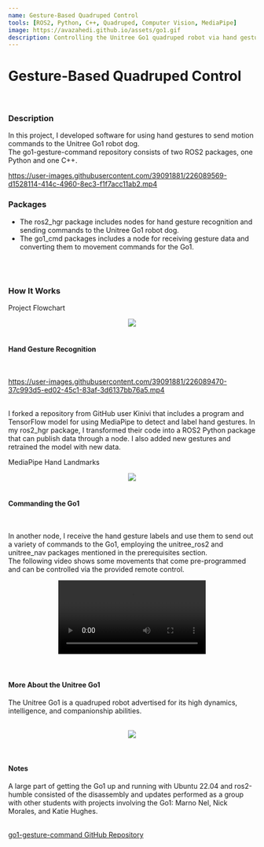 ```yaml
---
name: Gesture-Based Quadruped Control
tools: [ROS2, Python, C++, Quadruped, Computer Vision, MediaPipe]
image: https://avazahedi.github.io/assets/go1.gif
description: Controlling the Unitree Go1 quadruped robot via hand gestures.
---
```


# Gesture-Based Quadruped Control
<br>

### **Description**
In this project, I developed software for using hand gestures to send motion commands to the Unitree Go1 robot dog.  
The go1-gesture-command repository consists of two ROS2 packages, one Python and one C++. 

https://user-images.githubusercontent.com/39091881/226089569-d1528114-414c-4960-8ec3-f1f7acc11ab2.mp4


### **Packages**
* The ros2_hgr package includes nodes for hand gesture recognition and sending commands to the Unitree Go1 robot dog.
* The go1_cmd packages includes a node for receiving gesture data and converting them to movement commands for the Go1.

<br>
<br>

### **How It Works**

Project Flowchart
<br>
<center><img src="{{ site.url }}{{ site.baseurl }}/assets/go1_flowchart.jpg"/></center>
<br>



#### Hand Gesture Recognition
<br>

https://user-images.githubusercontent.com/39091881/226089470-37c993d5-ed02-45c1-83af-3d6137bb76a5.mp4

<br>
I forked a repository from GitHub user Kinivi that includes a program and TensorFlow model for using MediaPipe to detect and label hand gestures. In my ros2_hgr package, I transformed their code into a ROS2 Python package that can publish data through a node. I also added new gestures and retrained the model with new data.
<br>

MediaPipe Hand Landmarks
<br>
<center><img src="{{ site.url }}{{ site.baseurl }}/assets/hand_landmarks.png"/></center>
<br>

#### Commanding the Go1
<br>

In another node, I receive the hand gesture labels and use them to send out a variety of commands to the Go1, employing the unitree_ros2 and unitree_nav packages mentioned in the prerequisites section.  
The following video shows some movements that come pre-programmed and can be controlled via the provided remote control.  

<!-- <center><video width="270" height="480" controls> -->
<center><video>
  <source src="https://user-images.githubusercontent.com/39091881/226089749-09f4dedc-a96d-4bd7-ac2e-195d2e96af29.mp4">
</video></center> 

<br>
<br>

#### More About the Unitree Go1
The Unitree Go1 is a quadruped robot advertised for its high dynamics, intelligence, and companionship abilities.  

<br>
<center><img src="{{ site.url }}{{ site.baseurl }}/assets/go1_dancing.gif"/></center>
<br>

<br>

#### Notes
A large part of getting the Go1 up and running with Ubuntu 22.04 and ros2-humble consisted of the disassembly and updates performed as a group with other students with projects involving the Go1: Marno Nel, Nick Morales, and Katie Hughes.  

<br>
<a href="https://github.com/avazahedi/go1-gesture-command">go1-gesture-command GitHub Repository</a>
